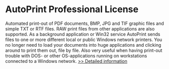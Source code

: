 # AutoPrint Professional License
Automated print-out of PDF documents, BMP, JPG and TIF graphic files and simple TXT or RTF files. RAW print files from other applications are also supported. As a background application or Win32 service AutoPrint sends files to one or more different local or public Windows network printers. You no longer need to load your documents into huge applications and clicking around to print them out, file by file. Also very useful when having print-out trouble with DOS- or other OS-applications running on workstations connected to a Windows network.
[>> Detailed information](https://secure.shareit.com/shareit/product.html?productid=300418948&affiliateid=200057808)